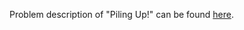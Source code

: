 Problem description of "Piling Up!" can be found [here](https://www.hackerrank.com/challenges/piling-up/problem?isFullScreen=true).